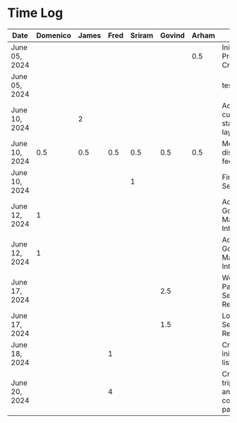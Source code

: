 # Time Log

| Date          | Domenico | James | Fred | Sriram | Govind | Arham | Task                                     |
|---------------|----------|-------|------|--------|--------|-------|------------------------------------------|
| June 05, 2024 |          |       |      |        |        | 0.5   | Inital Project File Creation             |
| June 05, 2024 |          |       |      |        |        |       | test_task_0                              |
| June 10, 2024 |          | 2     |      |        |        |       | Added current trip status bar layout     |
| June 10, 2024 | 0.5      | 0.5   | 0.5  | 0.5    | 0.5    | 0.5   | Meeting to discuss D2 feedback           |
| June 10, 2024 |          |       |      | 1      |        |       | Firebase Setup                           |
| June 12, 2024 |         1|       |      |        |        |       | Added Google Maps Integration            |
| June 12, 2024 | 1        |       |      |        |        |       | Added Google Maps Integration            |
| June 17, 2024 |          |       |      |        | 2.5    |       | Welcome Page Setup and Rerouting         |
| June 17, 2024 |          |       |      |        | 1.5    |       | Login Page Setup and Rerouting           |
| June 18, 2024 |          |       | 1    |        |        |       | Created initial trip list view           |
| June 20, 2024 |          |       | 4    |        |        |       | Created trip details and connected parts |
